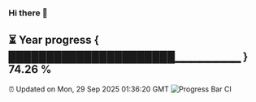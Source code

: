 ### Hi there 👋
⏳ Year progress { ██████████████████████▁▁▁▁▁▁▁▁ } 74.26 %
---
⏰ Updated on Mon, 29 Sep 2025 01:36:20 GMT
![Progress Bar CI](https://github.com/liununu/liununu/workflows/Progress%20Bar%20CI/badge.svg)
